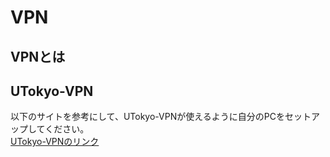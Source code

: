 # VPN
## VPNとは

## UTokyo-VPN
以下のサイトを参考にして、UTokyo-VPNが使えるように自分のPCをセットアップしてください。  
[UTokyo-VPNのリンク](https://utelecon.adm.u-tokyo.ac.jp/utokyo_vpn/)



